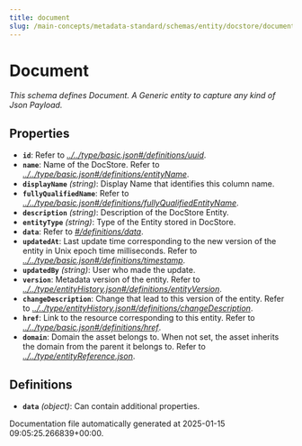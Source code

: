 ```yaml
---
title: document
slug: /main-concepts/metadata-standard/schemas/entity/docstore/document
---
```


# Document

*This schema defines Document. A Generic entity to capture any kind of Json Payload.*

## Properties

- **`id`**: Refer to *[../../type/basic.json#/definitions/uuid](#/../type/basic.json#/definitions/uuid)*.
- **`name`**: Name of the DocStore. Refer to *[../../type/basic.json#/definitions/entityName](#/../type/basic.json#/definitions/entityName)*.
- **`displayName`** *(string)*: Display Name that identifies this column name.
- **`fullyQualifiedName`**: Refer to *[../../type/basic.json#/definitions/fullyQualifiedEntityName](#/../type/basic.json#/definitions/fullyQualifiedEntityName)*.
- **`description`** *(string)*: Description of the DocStore Entity.
- **`entityType`** *(string)*: Type of the Entity stored in DocStore.
- **`data`**: Refer to *[#/definitions/data](#definitions/data)*.
- **`updatedAt`**: Last update time corresponding to the new version of the entity in Unix epoch time milliseconds. Refer to *[../../type/basic.json#/definitions/timestamp](#/../type/basic.json#/definitions/timestamp)*.
- **`updatedBy`** *(string)*: User who made the update.
- **`version`**: Metadata version of the entity. Refer to *[../../type/entityHistory.json#/definitions/entityVersion](#/../type/entityHistory.json#/definitions/entityVersion)*.
- **`changeDescription`**: Change that lead to this version of the entity. Refer to *[../../type/entityHistory.json#/definitions/changeDescription](#/../type/entityHistory.json#/definitions/changeDescription)*.
- **`href`**: Link to the resource corresponding to this entity. Refer to *[../../type/basic.json#/definitions/href](#/../type/basic.json#/definitions/href)*.
- **`domain`**: Domain the asset belongs to. When not set, the asset inherits the domain from the parent it belongs to. Refer to *[../../type/entityReference.json](#/../type/entityReference.json)*.
## Definitions

- **`data`** *(object)*: Can contain additional properties.


Documentation file automatically generated at 2025-01-15 09:05:25.266839+00:00.
